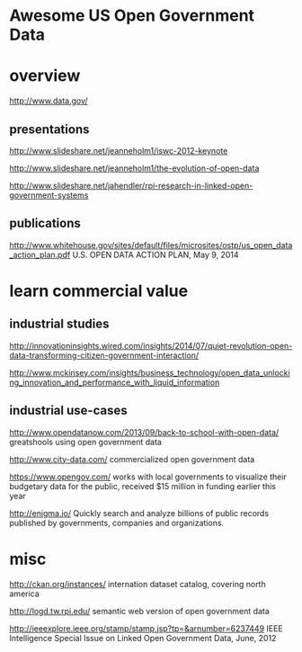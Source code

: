# Awesome US Open Government Data


# overview
http://www.data.gov/

## presentations

http://www.slideshare.net/jeanneholm1/iswc-2012-keynote

http://www.slideshare.net/jeanneholm1/the-evolution-of-open-data

http://www.slideshare.net/jahendler/rpi-research-in-linked-open-government-systems

## publications
http://www.whitehouse.gov/sites/default/files/microsites/ostp/us_open_data_action_plan.pdf U.S. OPEN DATA ACTION PLAN, May 9, 2014

# learn commercial value

## industrial studies 

http://innovationinsights.wired.com/insights/2014/07/quiet-revolution-open-data-transforming-citizen-government-interaction/

http://www.mckinsey.com/insights/business_technology/open_data_unlocking_innovation_and_performance_with_liquid_information


## industrial use-cases
http://www.opendatanow.com/2013/09/back-to-school-with-open-data/   greatshools using open government data

http://www.city-data.com/  commercialized open government data

https://www.opengov.com/  works with local governments to visualize their budgetary data for the public, received $15 million in funding earlier this year

http://enigma.io/  Quickly search and analyze billions of public records published by governments, companies and organizations.



# misc  
http://ckan.org/instances/  internation dataset catalog, covering north america

http://logd.tw.rpi.edu/  semantic web version of open government data

http://ieeexplore.ieee.org/stamp/stamp.jsp?tp=&arnumber=6237449  IEEE Intelligence Special Issue on Linked Open Government Data, June, 2012
